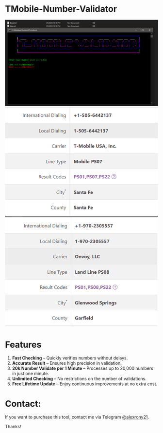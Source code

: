# TMobile-Number-Validator

![image](https://raw.githubusercontent.com/alexrony21/T-Mobile-Valid-Number-Checker/refs/heads/main/Screenshot_315.png)
![image](https://raw.githubusercontent.com/alexrony21/T-Mobile-Valid-Number-Checker/refs/heads/main/Screenshot_314.png)
![image](https://raw.githubusercontent.com/alexrony21/T-Mobile-Valid-Number-Checker/refs/heads/main/Screenshot_316.png)

# Features  
1. **Fast Checking** – Quickly verifies numbers without delays.
2. **Accurate Result** – Ensures high precision in validation.
3. **20k Number Validate per 1 Minute** – Processes up to 20,000 numbers in just one minute.
4. **Unlimited Checking** – No restrictions on the number of validations.
5. **Free Lifetime Update** – Enjoy continuous improvements at no extra cost.

# Contact:
If you want to purchase this tool, contact me via Telegram [@alexrony21](https://t.me/alexrony21).

Thanks!
